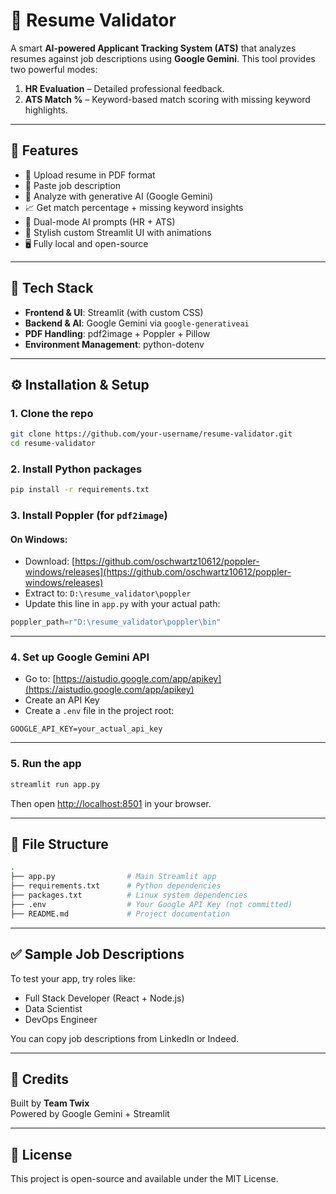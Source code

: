 # 📝 Resume Validator

A smart **AI-powered Applicant Tracking System (ATS)** that analyzes resumes against job descriptions using **Google Gemini**. This tool provides two powerful modes:
1. **HR Evaluation** – Detailed professional feedback.
2. **ATS Match %** – Keyword-based match scoring with missing keyword highlights.

---

## 🚀 Features

- 📄 Upload resume in PDF format
- 📃 Paste job description
- 🔎 Analyze with generative AI (Google Gemini)
- 📈 Get match percentage + missing keyword insights
- 🧠 Dual-mode AI prompts (HR + ATS)
- 🎨 Stylish custom Streamlit UI with animations
- 🖥️ Fully local and open-source

---

## 🧰 Tech Stack

- **Frontend & UI**: Streamlit (with custom CSS)
- **Backend & AI**: Google Gemini via `google-generativeai`
- **PDF Handling**: pdf2image + Poppler + Pillow
- **Environment Management**: python-dotenv

---

## ⚙️ Installation & Setup

### 1. Clone the repo

```bash
git clone https://github.com/your-username/resume-validator.git
cd resume-validator
```

### 2. Install Python packages

```bash
pip install -r requirements.txt
```

### 3. Install Poppler (for `pdf2image`)

#### On Windows:
- Download: [https://github.com/oschwartz10612/poppler-windows/releases](https://github.com/oschwartz10612/poppler-windows/releases)
- Extract to: `D:\resume_validator\poppler`
- Update this line in `app.py` with your actual path:

```python
poppler_path=r"D:\resume_validator\poppler\bin"
```

---

### 4. Set up Google Gemini API

- Go to: [https://aistudio.google.com/app/apikey](https://aistudio.google.com/app/apikey)
- Create an API Key
- Create a `.env` file in the project root:

```env
GOOGLE_API_KEY=your_actual_api_key
```

---

### 5. Run the app

```bash
streamlit run app.py
```

Then open [http://localhost:8501](http://localhost:8501) in your browser.

---

## 📂 File Structure

```bash
.
├── app.py                # Main Streamlit app
├── requirements.txt      # Python dependencies
├── packages.txt          # Linux system dependencies
├── .env                  # Your Google API Key (not committed)
├── README.md             # Project documentation
```

---

## ✅ Sample Job Descriptions

To test your app, try roles like:
- Full Stack Developer (React + Node.js)
- Data Scientist
- DevOps Engineer

You can copy job descriptions from LinkedIn or Indeed.

---

## 🙌 Credits

Built by **Team Twix**  
Powered by Google Gemini + Streamlit

---

## 📄 License

This project is open-source and available under the MIT License.
